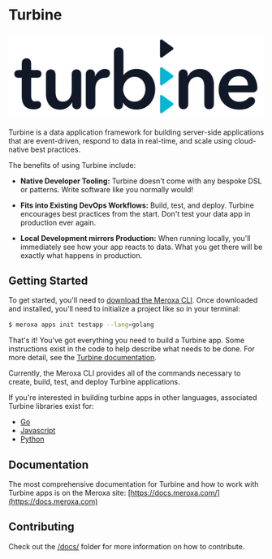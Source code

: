 # Turbine

![turbine logo](./docs/turbine-dark.png)

Turbine is a data application framework for building server-side applications that are event-driven, respond to data in real-time, and scale using cloud-native best practices.

The benefits of using Turbine include:

* **Native Developer Tooling:** Turbine doesn't come with any bespoke DSL or patterns. Write software like you normally would!

* **Fits into Existing DevOps Workflows:** Build, test, and deploy. Turbine encourages best practices from the start. Don't test your data app in production ever again.

* **Local Development mirrors Production:** When running locally, you'll immediately see how your app reacts to data. What you get there will be exactly what happens in production.


## Getting Started

To get started, you'll need to [download the Meroxa CLI](). Once downloaded and installed, you'll need to initialize a project like so in your terminal:

```bash
$ meroxa apps init testapp --lang=golang
```

That's it! You've got everything you need to build a Turbine app. Some instructions exist in the code to help describe what needs to be done. For more detail, see the [Turbine documentation](https://docs.meroxa.com/documentation).

Currently, the Meroxa CLI provides all of the commands necessary to create, build, test, and deploy Turbine applications.

If you're interested in building turbine apps in other languages, associated Turbine libraries exist for:

* [Go](https://github.com/meroxa/turbine)
* [Javascript](https://github.com/meroxa/turbine-js)
* [Python](https://github.com/meroxa/turbine-py)


## Documentation

The most comprehensive documentation for Turbine and how to work with Turbine apps is on the Meroxa site: [https://docs.meroxa.com/](https://docs.meroxa.com)

## Contributing

Check out the [/docs/](./docs/) folder for more information on how to contribute.

